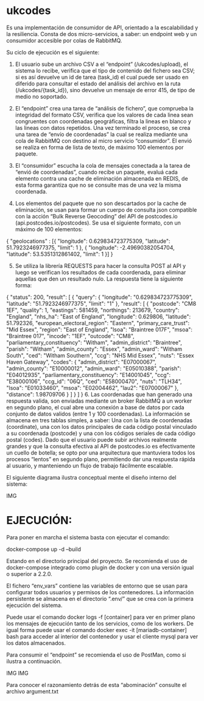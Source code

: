 # ukcodes

Es una implementación de consumidor de API, orientado a la escalabilidad y la resiliencia. Consta de dos micro-servicios, a saber: un endpoint web y un consumidor accesible por colas de RabbitMQ.

Su ciclo de ejecución es el siguiente:

1. El usuario sube un archivo CSV a el “endpoint” (/ukcodes/upload), el sistema lo recibe, verifica que el tipo de contenido del fichero sea CSV; si es así devuelve un id de tarea (task_id) el cual puede ser usado en diferido para consultar el estado del análisis del archivo en la ruta (/ukcodes/{task_id}), sino devuelve un mensaje de error 415, de tipo de medio no soportado.

2. El “endpoint” crea una tarea de “análisis de fichero”, que comprueba la integridad del formato CSV, verifica que los valores de cada linea sean congruentes con coordenadas geográficas, filtra la lineas en blanco y las lineas con datos repetidos. Una vez terminado el proceso, se crea una tarea de “envío de coordenadas” la cual se realiza mediante una cola de RabbitMQ con destino al micro servicio “consumidor”. El envió se realiza en forma de lista de texto, de máximo 100 elementos por paquete.

3. El “consumidor” escucha la cola de mensajes conectada a la tarea de “envió de coordenadas”, cuando recibe un paquete, evaluá cada elemento contra una cache de eliminación almacenada en REDIS, de esta forma garantiza que no se consulte mas de una vez la misma coordenada.

4. Los elementos del paquete que no son descartados por la cache de eliminación, se usan para formar un cuerpo de consulta json compatible con la acción “Bulk Reverse Geocoding” del API de postcodes.io (api.postcodes.io/postcodes). Se usa el siguiente formato, con un máximo de 100 elementos:

{
  "geolocations" : [{
    "longitude":  0.629834723775309,
    "latitude": 51.7923246977375,
    "limit": 1
  }, {
    "longitude": -2.49690382054704,
    "latitude": 53.5351312861402,
    "limit": 1
  }]
}

5. Se utiliza la librería REQUESTS para hacer la consulta POST al API y luego se verifican los resultados de cada coordenada, para eliminar aquellas que den un resultado nulo. La respuesta tiene la siguiente forma:

{
    "status": 200,
    "result": [
        {
            "query": {
                "longitude": "0.629834723775309",
                "latitude": "51.7923246977375",
                "limit": "1"
            },
            "result": [
                {
                    "postcode": "CM8 1EF",
                    "quality": 1,
                    "eastings": 581459,
                    "northings": 213679,
                    "country": "England",
                    "nhs_ha": "East of England",
                    "longitude": 0.629806,
                    "latitude": 51.792326,
                    "european_electoral_region": "Eastern",
                    "primary_care_trust": "Mid Essex",
                    "region": "East of England",
                    "lsoa": "Braintree 017F",
                    "msoa": "Braintree 017",
                    "incode": "1EF",
                    "outcode": "CM8",
                    "parliamentary_constituency": "Witham",
                    "admin_district": "Braintree",
                    "parish": "Witham",
                    "admin_county": "Essex",
                    "admin_ward": "Witham South",
                    "ced": "Witham Southern",
                    "ccg": "NHS Mid Essex",
                    "nuts": "Essex Haven Gateway",
                    "codes": {
                        "admin_district": "E07000067",
                        "admin_county": "E10000012",
                        "admin_ward": "E05010388",
                        "parish": "E04012935",
                        "parliamentary_constituency": "E14001045",
                        "ccg": "E38000106",
                        "ccg_id": "06Q",
                        "ced": "E58000470",
                        "nuts": "TLH34",
                        "lsoa": "E01033460",
                        "msoa": "E02004462",
                        "lau2": "E07000067"
                    },
                    "distance": 1.98709706
                }
            ]
        }
    ]
}
6. Las coordenadas que han generado una respuesta valida, son enviadas mediante un broker RabbitMQ a un worker en segundo plano, el cual abre una conexión a base de datos por cada conjunto de datos validos (entre 1 y 100 coordenadas). La información se almacena en tres tablas simples, a saber: Una con la lista de coordenadas (coordinate), una con los datos principales de cada código postal vinculado a su coordenada (postcode) y una con los códigos seriales de cada código postal (codes).
Dado que el usuario puede subir archivos realmente grandes y que la consulta efectiva al API de postcodes.io es efectivamente un cuello de botella; se opto por una arquitectura que mantuviera todos los procesos “lentos” en segundo plano, permitiendo dar una respuesta rápida al usuario, y manteniendo un flujo de trabajo fácilmente escalable.

El siguiente diagrama ilustra conceptual mente el diseño interno del sistema: 

IMG


# EJECUCIÓN:

Para poner en marcha el sistema basta con ejecutar el comando:

docker-compose up -d –build 

Estando en el directorio principal del proyecto. Se recomienda el uso de docker-compose integrado como plugin de docker y con una versión igual o superior a 2.2.0.

El fichero “env_vars” contiene las variables de entorno que se usan para configurar todos usuarios y permisos de los contenedores. La información persistente se almacena en el directorio “.env/” que se crea con la primera ejecución del sistema.

Puede usar el comando docker logs -f [container] para ver en primer plano los mensajes de ejecución tanto de los servicios, como de los workers. De igual forma puede usar el comando docker exec -it [mariadb-container] bash para acceder al interior del contenedor y usar el cliente mysql para ver los datos almacenados.

Para consumir el “endpoint” se recomienda el uso de PostMan, como si ilustra a continuación.

IMG
IMG

Para conocer el razonamiento detrás de esta “abominación” consulte el archivo argument.txt